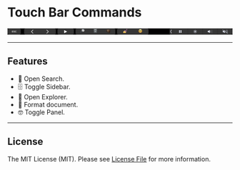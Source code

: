 # Touch Bar Commands

![Touch Bar Screenshot](touch-bar-screenshot.jpg)

---

## Features
- 🔎 Open Search.
- 🗄 Toggle Sidebar.
- 🧳 Open Explorer.
- 💅 Format document.
- 🤓 Toggle Panel.

---

## License
The MIT License (MIT). Please see [License File](LICENSE) for more information.

